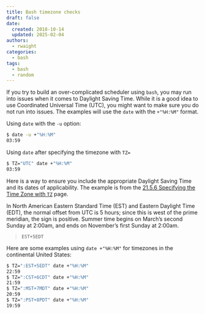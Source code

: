 ```yaml
---
title: Bash timezone checks
draft: false
date:
  created: 2018-10-14
  updated: 2025-02-04
authors:
  - rwaight
categories:
  - bash
tags:
  - bash
  - random
---
```



If you try to build an over-complicated scheduler using `bash`, you may run into issues when it comes to Daylight Saving Time.  While it is a good idea to use Coordinated Universal Time (UTC), you might want to make sure you do not run into issues.  The examples will use the `date` with the `+"%H:%M"` format.

Using `date` with the `-u` option:
```bash
$ date -u +"%H:%M"
03:59
```

Using `date` after specifying the timezone with `TZ=`
```bash
$ TZ="UTC" date +"%H:%M"
03:59
```

Here is a way to ensure you include the appropriate Daylight Saving Time and its dates of applicability. The example is from the [21.5.6 Specifying the Time Zone with `TZ`](https://www.gnu.org/software/libc/manual/html_node/TZ-Variable.html#TZ-Variable) page.

In North American Eastern Standard Time (EST) and Eastern Daylight Time (EDT), the normal offset from UTC is 5 hours; since this is west of the prime meridian, the sign is positive. Summer time begins on March’s second Sunday at 2:00am, and ends on November’s first Sunday at 2:00am.
> `EST+5EDT`

Here are some examples using `date +"%H:%M"` for timezones in the continental United States:
```bash
$ TZ=":EST+5EDT" date +"%H:%M"
22:59
$ TZ=":CST+6CDT" date +"%H:%M"
21:59
$ TZ=":MST+7MDT" date +"%H:%M"
20:59
$ TZ=":PST+8PDT" date +"%H:%M"
19:59
```
